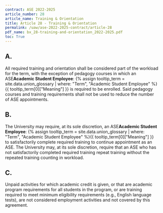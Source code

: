 ```yaml
---
contract: ASE 2022-2025
article_number: 28
article_name: Training & Orientation 
title: Article 28 - Training & Orientation 
permalink: /uaw/ase-2022-2025-contract/article-28
pdf_name: bx_28-training-and-orientation_2022-2025.pdf
toc: True
---
```



<div class="lvl2"><h2 class="inline-header">A.</h2> All required training and orientation shall be considered part of the workload for the term, with the exception of pedagogy courses in which an <span class="tooltip">ASE<span class="tooltip-text"><b>Academic Student Employee</b>: {% assign tooltip_term = site.data.union_glossary | where: "Term", "Academic Student Employee" %}{{ tooltip_term[0]["Meaning"] }}</span></span> is required to be enrolled. Said pedagogy courses and training requirements shall not be used to reduce the number of ASE appointments.
</div><!-- End of level 2: A.-->
<div class="lvl2"><h2 class="inline-header">B.</h2> The University may require, at its sole discretion, an <span class="tooltip">ASE<span class="tooltip-text"><b>Academic Student Employee</b>: {% assign tooltip_term = site.data.union_glossary | where: "Term", "Academic Student Employee" %}{{ tooltip_term[0]["Meaning"] }}</span></span> to satisfactorily complete required training to continue appointment as an ASE. The University may, at its sole discretion, require that an ASE who has not satisfactorily completed required training repeat training without the repeated training counting in workload.
</div><!-- End of level 2: B.-->
<div class="lvl2"><h2 class="inline-header">C.</h2> Unpaid activities for which academic credit is given, or that are academic program requirements for all students in the program, or are training required to meet minimum eligibility requirements (e.g., English language tests), are not considered employment activities and not covered by this agreement.

</div><!-- End of level 2: C.-->
